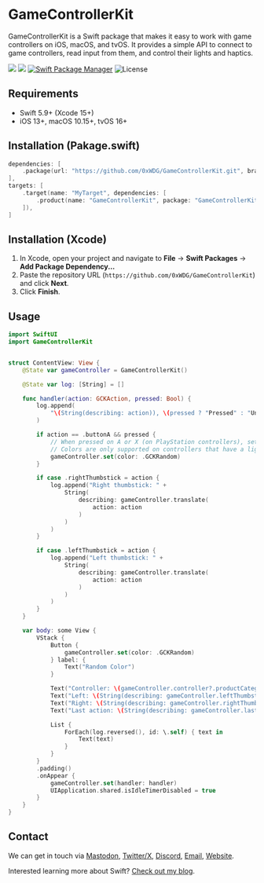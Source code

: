 # GameControllerKit

GameControllerKit is a Swift package that makes it easy to work with game controllers on iOS, macOS, and tvOS. It provides a simple API to connect to game controllers, read input from them, and control their lights and haptics.

[![](https://img.shields.io/endpoint?url=https%3A%2F%2Fswiftpackageindex.com%2Fapi%2Fpackages%2F0xWDG%2FGameControllerKit%2Fbadge%3Ftype%3Dplatforms)](https://swiftpackageindex.com/0xWDG/GameControllerKit)
[![](https://img.shields.io/endpoint?url=https%3A%2F%2Fswiftpackageindex.com%2Fapi%2Fpackages%2F0xWDG%2FGameControllerKit%2Fbadge%3Ftype%3Dswift-versions)](https://swiftpackageindex.com/0xWDG/GameControllerKit)
[![Swift Package Manager](https://img.shields.io/badge/SPM-compatible-brightgreen.svg)](https://swift.org/package-manager)
![License](https://img.shields.io/github/license/0xWDG/GameControllerKit)

## Requirements

- Swift 5.9+ (Xcode 15+)
- iOS 13+, macOS 10.15+, tvOS 16+

## Installation (Pakage.swift)

```swift
dependencies: [
    .package(url: "https://github.com/0xWDG/GameControllerKit.git", branch: "main"),
],
targets: [
    .target(name: "MyTarget", dependencies: [
        .product(name: "GameControllerKit", package: "GameControllerKit"),
    ]),
]
```

## Installation (Xcode)

1. In Xcode, open your project and navigate to **File** → **Swift Packages** → **Add Package Dependency...**
2. Paste the repository URL (`https://github.com/0xWDG/GameControllerKit`) and click **Next**.
3. Click **Finish**.

## Usage

```swift
import SwiftUI
import GameControllerKit


struct ContentView: View {
    @State var gameController = GameControllerKit()

    @State var log: [String] = []

    func handler(action: GCKAction, pressed: Bool) {
        log.append(
            "\(String(describing: action)), \(pressed ? "Pressed" : "Unpressed")"
        )

        if action == .buttonA && pressed {
            // When pressed on A or X (on PlayStation controllers), set the color to a random color.
            // Colors are only supported on controllers that have a light, like DualShock and Dualsense controllers.
            gameController.set(color: .GCKRandom)
        }

        if case .rightThumbstick = action {
            log.append("Right thumbstick: " +
                String(
                    describing: gameController.translate(
                        action: action
                    )
                )
            )
        }

        if case .leftThumbstick = action {
            log.append("Left thumbstick: " +
                String(
                    describing: gameController.translate(
                        action: action
                    )
                )
            )
        }
    }

    var body: some View {
        VStack {
            Button {
                gameController.set(color: .GCKRandom)
            } label: {
                Text("Random Color")
            }

            Text("Controller: \(gameController.controller?.productCategory ?? "None"), \((gameController.controllerType ?? .generic).description)")
            Text("Left: \(String(describing: gameController.leftThumbstick))")
            Text("Right: \(String(describing: gameController.rightThumbstick)).")
            Text("Last action: \(String(describing: gameController.lastAction)).")

            List {
                ForEach(log.reversed(), id: \.self) { text in
                    Text(text)
                }
            }
        }
        .padding()
        .onAppear {
            gameController.set(handler: handler)
            UIApplication.shared.isIdleTimerDisabled = true
        }
    }
}
```

## Contact

We can get in touch via [Mastodon](https://mastodon.social/@0xWDG), [Twitter/X](https://twitter.com/0xWDG), [Discord](https://discordapp.com/users/918438083861573692), [Email](mailto:email@wesleydegroot.nl), [Website](https://wesleydegroot.nl).

Interested learning more about Swift? [Check out my blog](https://wesleydegroot.nl/blog/).

